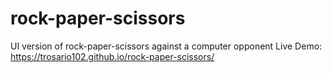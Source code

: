 # rock-paper-scissors

UI version of rock-paper-scissors against a computer opponent
Live Demo: https://trosario102.github.io/rock-paper-scissors/